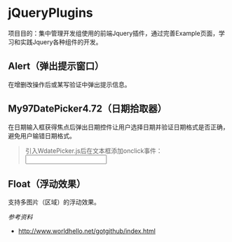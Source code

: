 jQueryPlugins
=============
项目目的：集中管理开发组使用的前端Jquery插件，通过完善Example页面，学习和实践Jquery各种组件的开发。


Alert（弹出提示窗口）
--------------------
在增删改操作后或某写验证中弹出提示信息。

My97DatePicker4.72（日期拾取器）
-------------------------------
在日期输入框获得焦点后弹出日期控件让用户选择日期并验证日期格式是否正确，避免用户输错日期格式。

> 引入WdatePicker.js后在文本框添加onclick事件：
> <input type="text" onclick="WdatePicker()" />

Float（浮动效果）
--------------------
支持多图片（区域）的浮动效果。




*参考资料*
* http://www.worldhello.net/gotgithub/index.html


